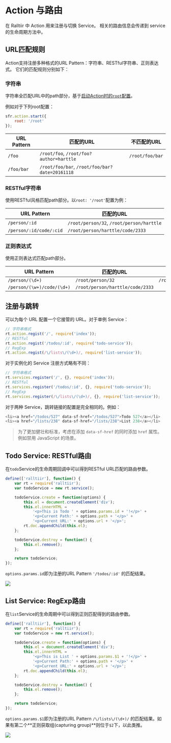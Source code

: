 # Action 与路由

在 Ralltiir 中 Action 用来注册与切换 Service。
相关的路由信息会传递到 service 的生命周期方法中。

## URL匹配规则

Action支持注册多种格式的URL Pattern：字符串、RESTful字符串、正则表达式。
它们的匹配规则分别如下：

### 字符串

字符串全匹配URL中的path部分，基于[启动Action时的`root`配置][hello-world]。

例如对于下列root配置：

```javascript
sfr.action.start({
    root: '/root'
});
```

URL Pattern | 匹配的URL | 不匹配的URL
--- | --- | ---
`/foo`     | `/root/foo`, `/root/foo?author=harttle` |  `/root/foo/bar`
`/foo/bar` | `/root/foo/bar`, `/root/foo/bar?date=20161118`

### RESTful字符串

使用RESTful风格匹配path部分。以`root: '/root'`配置为例：

URL Pattern | 匹配的URL
--- | --- 
`/person/:id` | `/root/person/32`, `/root/person/harttle`
`/person/:id/code/:cid` | `/root/person/harttle/code/2333`

### 正则表达式 

使用正则表达式匹配path部分。

URL Pattern | 匹配的URL | 不匹配的URL
--- | --- | ---
`/person/(\d+)` | `/root/person/32` | `/root/person/harttle`
`/person/(\w+)/code/(\d+)` | `/root/person/harttle/code/2333` |

## 注册与跳转

可以为每个 URL 配置一个它接管的 URL。对于单例 Service：

```javascript
// 字符串格式
rt.action.regist('/', require('index'));
// RESTful
rt.action.regist('/todos/:id', require('todo-service'));
// RegExp
rt.action.regist(/\/lists\/(\d+)/, require('list-service'));
```

对于实例化的 Service 注册方式略有不同：

```javascript
// 字符串格式
rt.services.register('/', {}, require('index'));
// RESTful
rt.services.register('/todos/:id', {}, require('todo-service'));
// RegExp
rt.services.register(/\/lists\/(\d+)/, {}, require('list-service'));
```

对于两种 Service，跳转链接的配置是完全相同的。例如：

```javascript
<li><a href="/todos/527" data-sf-href="/todos/527">Todo 527</a></li>
<li><a href="/lists/238" data-sf-href="/lists/238">List 238</a></li>
```

> 为了更加健壮和标准，考虑在添加 `data-sf-href` 的同时添加 `href` 属性。
> 例如禁用 JavaScript 的场景。

## Todo Service: RESTful路由

在`todo`Service的生命周期回调中可以得到RESTful URL匹配的路由参数。

```javascript
define(['ralltiir'], function() {
    var rt = require('ralltiir');
    var todoService = new rt.service();

    todoService.create = function(options) {
        this.el = document.createElement('div');
        this.el.innerHTML = 
            '<p>This is Todo ' + options.params.id + '!</p>' +
            '<p>Current Path:' + options.path + '</p>' +
            '<p>Current URL:' + options.url + '</p>';
        rt.doc.appendChild(this.el);
    };

    todoService.destroy = function() {
        this.el.remove();
    };

    return todoService;
});
```

`options.params.id`即为注册的URL Pattern `'/todos/:id'` 的匹配结果。

![][img/rest]

## List Service: RegExp路由

在`list`Service的生命周期中可以得到正则匹配得到的路由参数。

```javascript
define(['ralltiir'], function() {
    var rt = require('ralltiir');
    var todoService = new rt.service();

    todoService.create = function(options) {
        this.el = document.createElement('div');
        this.el.innerHTML = 
            '<p>This is List ' + options.params.$1 + '!</p>' +
            '<p>Current Path:' + options.path + '</p>' +
            '<p>Current URL:' + options.url + '</p>';
        rt.doc.appendChild(this.el);
    };

    todoService.destroy = function() {
        this.el.remove();
    };

    return todoService;
});
```

`options.params.$1`即为注册的URL Pattern `/\/lists\/(\d+)/` 的匹配结果。如果有第二个**正则获取组(capturing group)**则位于`$2`下，以此类推。

![][img/regexp]

[hello-world]: ./1-hello-world.md
[service]: ./2-service.md
[img/index]: /img/get-started/action-index.png
[img/regexp]: /img/get-started/action-regexp.png
[img/rest]: /img/get-started/action-rest.png
